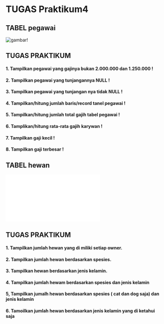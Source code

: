 # TUGAS Praktikum4
## TABEL pegawai
![gambar!](ssgambar/1.)
## TUGAS PRAKTIKUM
#### 1. Tampilkan pegawai yang gajinya bukan 2.000.000 dan 1.250.000 !
#### 2. Tampilkan pegawai yang tunjangannya NULL !
#### 3. Tampilkan pegawai yang tunjangan nya tidak NULL !
#### 4. Tampilkan/hitung jumlah baris/record tanel pegawai !
#### 5. Tampilkan/hitung jumlah total gajih tabel pegawai !
#### 6. Tamplikan/hitung rata-rata gajih karywan !
#### 7. Tampilkan gaji kecil !
#### 8. Tampilkan gaji terbesar !


## TABEL hewan
![gambar](gambar/s2.s)
## TUGAS PRAKTIKUM 
#### 1. Tampilkan jumlah hewan yang di miliki setiap owner.
#### 2. Tampilkan jumlah hewan berdasarkan spesies.
#### 3. Tampilkan hewan berdasarkan jenis kelamin.
#### 4. Tampilkan jumlah hewam berdasarkan spesies dan jenis kelamin
#### 5, Tampilkan jumalh hewan berdasarkan spesies ( cat dan dog saja) dan jenis kelamin
#### 6. Tamoilkan jumlah hewan berdasarkan jenis kelamin yang di ketahui saja

